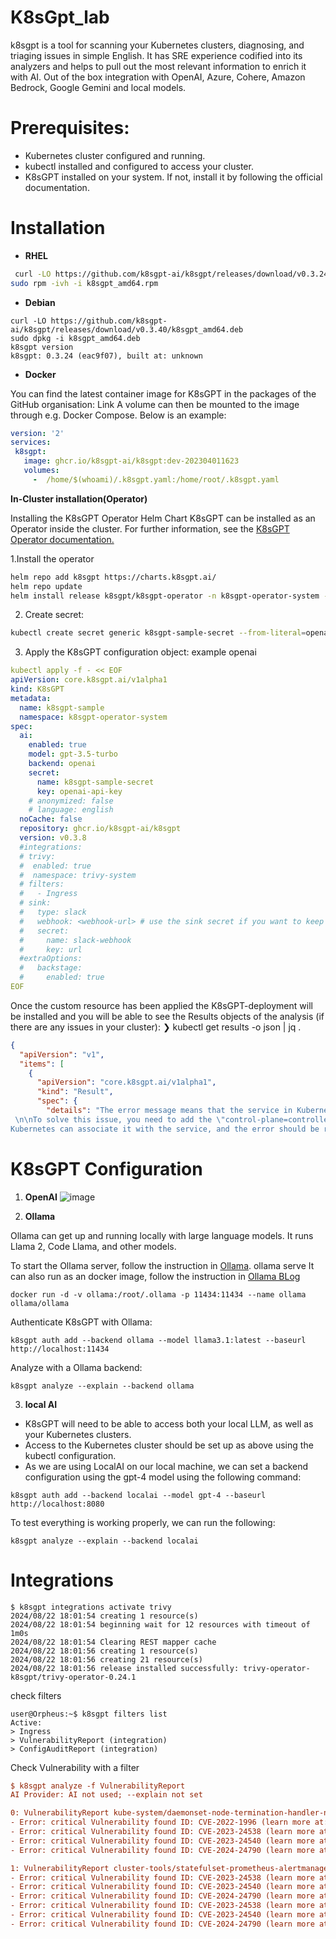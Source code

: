 # K8sGpt_lab

k8sgpt is a tool for scanning your Kubernetes clusters, diagnosing, and triaging issues in simple English.
It has SRE experience codified into its analyzers and helps to pull out the most relevant information to enrich it with AI. Out of the box integration with OpenAI, Azure, Cohere, Amazon Bedrock, Google Gemini and local models.
# Prerequisites:
- Kubernetes cluster configured and running.
- kubectl installed and configured to access your cluster.
- K8sGPT installed on your system. If not, install it by following the official documentation.

# Installation 
- **RHEL**
```bash
 curl -LO https://github.com/k8sgpt-ai/k8sgpt/releases/download/v0.3.24/k8sgpt_amd64.rpm
sudo rpm -ivh -i k8sgpt_amd64.rpm
```
- **Debian**
``` 
curl -LO https://github.com/k8sgpt-ai/k8sgpt/releases/download/v0.3.40/k8sgpt_amd64.deb
sudo dpkg -i k8sgpt_amd64.deb
k8sgpt version
k8sgpt: 0.3.24 (eac9f07), built at: unknown
```


- **Docker**
  
You can find the latest container image for K8sGPT in the packages of the GitHub organisation: Link
A volume can then be mounted to the image through e.g. Docker Compose. Below is an example:
```yaml
version: '2'
services:
 k8sgpt:
   image: ghcr.io/k8sgpt-ai/k8sgpt:dev-202304011623
   volumes:
     -  /home/$(whoami)/.k8sgpt.yaml:/home/root/.k8sgpt.yaml
 ```    
**In-Cluster installation(Operator)**

Installing the K8sGPT Operator Helm Chart
K8sGPT can be installed as an Operator inside the cluster. For further information, see the [K8sGPT Operator documentation.](https://docs.k8sgpt.ai/getting-started/in-cluster-operator/)

1.Install the operator  
```bash
helm repo add k8sgpt https://charts.k8sgpt.ai/
helm repo update
helm install release k8sgpt/k8sgpt-operator -n k8sgpt-operator-system --create-namespace
```
2. Create secret:
```bash
kubectl create secret generic k8sgpt-sample-secret --from-literal=openai-api-key=$OPENAI_TOKEN -n k8sgpt-operator-system
```
3. Apply the K8sGPT configuration object: example openai
```YAML
kubectl apply -f - << EOF
apiVersion: core.k8sgpt.ai/v1alpha1
kind: K8sGPT
metadata:
  name: k8sgpt-sample
  namespace: k8sgpt-operator-system
spec:
  ai:
    enabled: true
    model: gpt-3.5-turbo
    backend: openai
    secret:
      name: k8sgpt-sample-secret
      key: openai-api-key
    # anonymized: false
    # language: english
  noCache: false
  repository: ghcr.io/k8sgpt-ai/k8sgpt
  version: v0.3.8
  #integrations:
  # trivy:
  #  enabled: true
  #  namespace: trivy-system
  # filters:
  #   - Ingress
  # sink:
  #   type: slack
  #   webhook: <webhook-url> # use the sink secret if you want to keep your webhook url private
  #   secret:
  #     name: slack-webhook
  #     key: url
  #extraOptions:
  #   backstage:
  #     enabled: true
EOF
```
Once the custom resource has been applied the K8sGPT-deployment will be installed and you will be able to see the Results objects of the analysis (if there are any issues in your cluster):
❯ kubectl get results -o json | jq .
```Json
{
  "apiVersion": "v1",
  "items": [
    {
      "apiVersion": "core.k8sgpt.ai/v1alpha1",
      "kind": "Result",
      "spec": {
        "details": "The error message means that the service in Kubernetes doesn't have any associated endpoints, which should have been labeled with \"control-plane=controller-manager\".
 \n\nTo solve this issue, you need to add the \"control-plane=controller-manager\" label to the endpoint that matches the service. Once the endpoint is labeled correctly,
Kubernetes can associate it with the service, and the error should be resolved.",
```
# K8sGPT Configuration

1. **OpenAI**
![image](https://github.com/user-attachments/assets/d8e566b0-d448-41fb-9a64-92f61aeb1a26)

2. **Ollama**

Ollama can get up and running locally with large language models. It runs Llama 2, Code Llama, and other models.

To start the Ollama server, follow the instruction in [Ollama](https://github.com/ollama/ollama?tab=readme-ov-file#start-ollama).
ollama serve
It can also run as an docker image, follow the instruction in [Ollama BLog](https://ollama.com/blog/ollama-is-now-available-as-an-official-docker-image)
```
docker run -d -v ollama:/root/.ollama -p 11434:11434 --name ollama ollama/ollama
```
Authenticate K8sGPT with Ollama:
```
k8sgpt auth add --backend ollama --model llama3.1:latest --baseurl http://localhost:11434 
```
Analyze with a Ollama backend:
```
k8sgpt analyze --explain --backend ollama
```
3. **local AI**

- K8sGPT will need to be able to access both your local LLM, as well as your Kubernetes clusters.
- Access to the Kubernetes cluster should be set up as above using the kubectl configuration.
- As we are using LocalAI on our local machine, we can set a backend configuration using the gpt-4 model using the following command:
```
k8sgpt auth add --backend localai --model gpt-4 --baseurl http://localhost:8080
```
To test everything is working properly, we can run the following: 
```
k8sgpt analyze --explain --backend localai
```

# Integrations
```
$ k8sgpt integrations activate trivy
2024/08/22 18:01:54 creating 1 resource(s)
2024/08/22 18:01:54 beginning wait for 12 resources with timeout of 1m0s
2024/08/22 18:01:54 Clearing REST mapper cache
2024/08/22 18:01:56 creating 1 resource(s)
2024/08/22 18:01:56 creating 21 resource(s)
2024/08/22 18:01:56 release installed successfully: trivy-operator-k8sgpt/trivy-operator-0.24.1
```
check filters
```
user@Orpheus:~$ k8sgpt filters list
Active:
> Ingress
> VulnerabilityReport (integration)
> ConfigAuditReport (integration)
```
Check Vulnerability with a filter
```ini
$ k8sgpt analyze -f VulnerabilityReport
AI Provider: AI not used; --explain not set

0: VulnerabilityReport kube-system/daemonset-node-termination-handler-node-termination-handler(DaemonSet/node-termination-handler)
- Error: critical Vulnerability found ID: CVE-2022-1996 (learn more at: https://avd.aquasec.com/nvd/cve-2022-1996)
- Error: critical Vulnerability found ID: CVE-2023-24538 (learn more at: https://avd.aquasec.com/nvd/cve-2023-24538)
- Error: critical Vulnerability found ID: CVE-2023-24540 (learn more at: https://avd.aquasec.com/nvd/cve-2023-24540)
- Error: critical Vulnerability found ID: CVE-2024-24790 (learn more at: https://avd.aquasec.com/nvd/cve-2024-24790)

1: VulnerabilityReport cluster-tools/statefulset-prometheus-alertmanager-alertmanager(StatefulSet/prometheus-alertmanager)
- Error: critical Vulnerability found ID: CVE-2023-24538 (learn more at: https://avd.aquasec.com/nvd/cve-2023-24538)
- Error: critical Vulnerability found ID: CVE-2023-24540 (learn more at: https://avd.aquasec.com/nvd/cve-2023-24540)
- Error: critical Vulnerability found ID: CVE-2024-24790 (learn more at: https://avd.aquasec.com/nvd/cve-2024-24790)
- Error: critical Vulnerability found ID: CVE-2023-24538 (learn more at: https://avd.aquasec.com/nvd/cve-2023-24538)
- Error: critical Vulnerability found ID: CVE-2023-24540 (learn more at: https://avd.aquasec.com/nvd/cve-2023-24540)
- Error: critical Vulnerability found ID: CVE-2024-24790 (learn more at: https://avd.aquase
```
